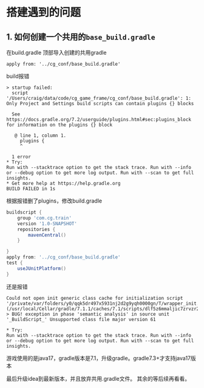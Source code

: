 # 搭建遇到的问题
## 1. 如何创建一个共用的`base_build.gradle`
在build.gradle 顶部导入创建的共用gradle
```shell
apply from: '../cg_conf/base_build.gradle'
```
build报错
```text
> startup failed:
  script '/Users/craig/data/code/cg_game_frame/cg_conf/base_build.gradle': 1: Only Project and Settings build scripts can contain plugins {} blocks
  
  See https://docs.gradle.org/7.2/userguide/plugins.html#sec:plugins_block for information on the plugins {} block
  
   @ line 1, column 1.
     plugins {
     ^
  
  1 error
* Try:
Run with --stacktrace option to get the stack trace. Run with --info or --debug option to get more log output. Run with --scan to get full insights.
* Get more help at https://help.gradle.org
BUILD FAILED in 1s
```
根据报错删了plugins，修改build.gradle
```groovy
buildscript {
    group 'com.cg.train'
    version '1.0-SNAPSHOT'
    repositories {
        mavenCentral()
    }

}
apply from: '../cg_conf/base_build.gradle'
test {
    useJUnitPlatform()
}
```
还是报错
```text
Could not open init generic class cache for initialization script '/private/var/folders/y0/qqk5dr497x5931nj2d2g9yqh0000gn/T/wrapper_init.gradle' (/usr/local/Cellar/gradle/7.1.1/caches/7.1/scripts/dlf5z6mmaljic7zrvzr2jzt1y).
> BUG! exception in phase 'semantic analysis' in source unit '_BuildScript_' Unsupported class file major version 61

* Try:
Run with --stacktrace option to get the stack trace. Run with --info or --debug option to get more log output. Run with --scan to get full insights.
```
游戏使用的是java17，gradle版本是7.1，升级gradle。gradle7.3+才支持java17版本

最后升级idea到最新版本，并且放弃共用.gradle文件。
其余的等后续再看看。
